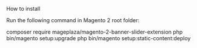 How to install

Run the following command in Magento 2 root folder:

composer require mageplaza/magento-2-banner-slider-extension
php bin/magento setup:upgrade
php bin/magento setup:static-content:deploy

